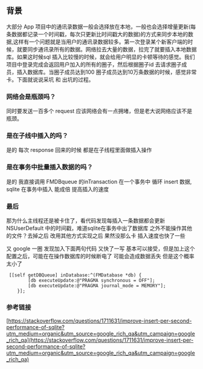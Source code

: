 

## 背景

大部分 App 项目中的通讯录数据一般会选择放在本地，一般也会选择增量更新(每条数据都记录一个时间戳，每次只更新比时间戳大的数据)的方式来同步本地的数据,这样有一个问题就是当用户的通讯录数据较多。第一次登录某个新客户端的时候，就要同步通讯录所有的数据。网络拉去大量的数据，拉完了就要插入本地数据库。如果这时候sql 插入比较慢的时候，就会给用户明显的卡顿等待的感觉。我们项目中登录完成会返回用户加入的所有的圈子，然后根据圈子id 去请求圈子成员，插入数据库。当圈子成员达到100  圈子成员达到10万条数据的时候，感觉非常卡。下面就说说采坑 和 出坑的过程。

### 网络会是瓶颈吗？

同时要发送一百多个 request 应该网络会有一点拥堵，但是老大说网络应该不是瓶颈。

### 是在子线中插入的吗？

是的 每次 response 回来的时候 都是在子线程里面做插入操作

### 是在事务中批量插入数据的吗？

是的 我直接调用 FMDBqueue 的inTransaction 在一个事务中 循环 insert 数据, sqlite 在事务中插入 能成倍 提高插入的速度

### 最后

那为什么主线程还是被卡住了，看代码发现每插入一条数据都会更新 NSUserDefault 中的时间戳，难道sqlite在事务中出了数据库 之外不能操作其他的文件？去掉之后 改用其他方式实现之后 果然没那么卡 插入速度也快了一些

又 google 一圈 发现加入下面两句代码 又快了一写 基本可以接受，但是加上这个配置之后，可能在在操作数据库的时候断电了 可能会造成数据丢失 但是这个概率 太小了

```
 [[self getDBQueue] inDatabase:^(FMDatabase *db) {
        [db executeUpdate:@"PRAGMA synchronous = OFF"];
        [db executeUpdate:@"PRAGMA journal_mode = MEMORY"];
    }];

```

### 参考链接

[https://stackoverflow.com/questions/1711631/improve-insert-per-second-performance-of-sqlite?utm_medium=organic&utm_source=google_rich_qa&utm_campaign=google_rich_qa](https://stackoverflow.com/questions/1711631/improve-insert-per-second-performance-of-sqlite?utm_medium=organic&utm_source=google_rich_qa&utm_campaign=google_rich_qa)